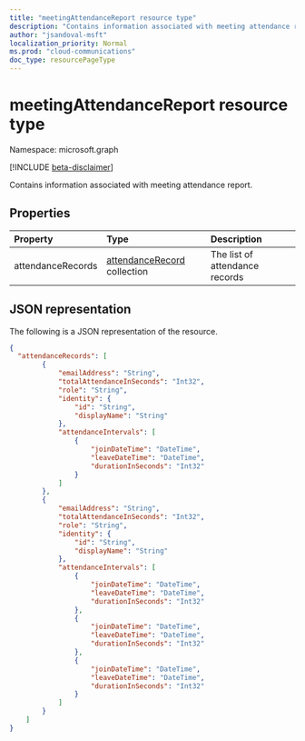 ```yaml
---
title: "meetingAttendanceReport resource type"
description: "Contains information associated with meeting attendance report."
author: "jsandoval-msft"
localization_priority: Normal
ms.prod: "cloud-communications"
doc_type: resourcePageType
---
```


# meetingAttendanceReport resource type

Namespace: microsoft.graph

[!INCLUDE [beta-disclaimer](../../includes/beta-disclaimer.md)]

Contains information associated with meeting attendance report.

## Properties

| Property            | Type    | Description|
|:--------------------|:--------|:-----------|
| attendanceRecords           | [attendanceRecord](attendanceRecord.md) collection  | The list of attendance records |

## JSON representation

The following is a JSON representation of the resource.

<!-- {
  "blockType": "resource",
  "optionalProperties": [

  ],
  "@odata.type": "microsoft.graph.meetingAttendanceReport"
}-->

```json
{
  "attendanceRecords": [
        {
            "emailAddress": "String",
            "totalAttendanceInSeconds": "Int32",
            "role": "String",
            "identity": {
                "id": "String",
                "displayName": "String"
            },
            "attendanceIntervals": [
                {
                    "joinDateTime": "DateTime",
                    "leaveDateTime": "DateTime",
                    "durationInSeconds": "Int32"
                }
            ]
        },
        {
            "emailAddress": "String",
            "totalAttendanceInSeconds": "Int32",
            "role": "String",
            "identity": {
                "id": "String",
                "displayName": "String"
            },
            "attendanceIntervals": [
                {
                    "joinDateTime": "DateTime",
                    "leaveDateTime": "DateTime",
                    "durationInSeconds": "Int32"
                },
                {
                    "joinDateTime": "DateTime",
                    "leaveDateTime": "DateTime",
                    "durationInSeconds": "Int32"
                },
                {
                    "joinDateTime": "DateTime",
                    "leaveDateTime": "DateTime",
                    "durationInSeconds": "Int32"
                }
            ]
        }
    ]
}
```
